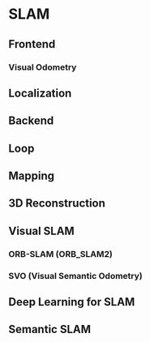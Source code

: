 # SLAM

## Frontend

### Visual Odometry



## Localization

## Backend

## Loop

## Mapping

## 3D Reconstruction

## Visual SLAM

### ORB-SLAM (ORB_SLAM2)

### SVO (Visual Semantic Odometry)

## Deep Learning for SLAM


## Semantic SLAM
